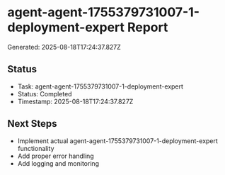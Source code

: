 # agent-agent-1755379731007-1-deployment-expert Report

Generated: 2025-08-18T17:24:37.827Z

## Status
- Task: agent-agent-1755379731007-1-deployment-expert
- Status: Completed
- Timestamp: 2025-08-18T17:24:37.827Z

## Next Steps
- Implement actual agent-agent-1755379731007-1-deployment-expert functionality
- Add proper error handling
- Add logging and monitoring
